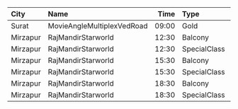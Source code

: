 | City     | Name                       |  Time | Type         | Price | Capacity | Booked |
| :------- | :------------------------- | ----: | :----------- | ----: | -------: | -----: |
| Surat    | MovieAngleMultiplexVedRoad | 09:00 | Gold         |   50₹ |      156 |      0 |
| Mirzapur | RajMandirStarworld         | 12:30 | Balcony      |   70₹ |      240 |     60 |
| Mirzapur | RajMandirStarworld         | 12:30 | SpecialClass |   50₹ |      480 |      0 |
| Mirzapur | RajMandirStarworld         | 15:30 | Balcony      |   70₹ |      240 |     60 |
| Mirzapur | RajMandirStarworld         | 15:30 | SpecialClass |   50₹ |      480 |      0 |
| Mirzapur | RajMandirStarworld         | 18:30 | Balcony      |   70₹ |      240 |     60 |
| Mirzapur | RajMandirStarworld         | 18:30 | SpecialClass |   50₹ |      480 |      0 |